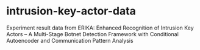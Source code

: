# intrusion-key-actor-data
Experiment result data from ERIKA: Enhanced Recognition of Intrusion Key Actors – A Multi-Stage Botnet Detection Framework with Conditional Autoencoder and Communication Pattern Analysis
